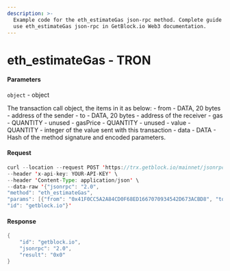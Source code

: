 ```yaml
---
description: >-
  Example code for the eth_estimateGas json-rpc method. Сomplete guide on how to
  use eth_estimateGas json-rpc in GetBlock.io Web3 documentation.
---
```


# eth\_estimateGas - TRON

#### Parameters

`object` - object

The transaction call object, the items in it as below: - from - DATA, 20 bytes - address of the sender - to - DATA, 20 bytes - address of the receiver - gas - QUANTITY - unused - gasPrice - QUANTITY - unused - value - QUANTITY - integer of the value sent with this transaction - data - DATA - Hash of the method signature and encoded parameters.

#### Request

```java
curl --location --request POST 'https://trx.getblock.io/mainnet/jsonrpc' \
--header 'x-api-key: YOUR-API-KEY' \
--header 'Content-Type: application/json' \
--data-raw '{"jsonrpc": "2.0",
"method": "eth_estimateGas",
"params": [{"from": "0x41F0CC5A2A84CD0F68ED1667070934542D673ACBD8", "to": "0x4170082243784DCDF3042034E7B044D6D342A91360", "gas": "0x01", "gasPrice": "0x8c", "value": "0x01", "data": "0x70a08231000000000000000000000041f0cc5a2a84cd0f68ed1667070934542d673acbd8"}],
"id": "getblock.io"}'
```

#### Response

```java
{
    "id": "getblock.io",
    "jsonrpc": "2.0",
    "result": "0x0"
}
```
